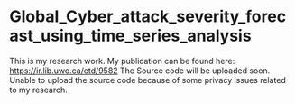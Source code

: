# Global_Cyber_attack_severity_forecast_using_time_series_analysis

This is my research work. My publication can be found here: https://ir.lib.uwo.ca/etd/9582
The Source code will be uploaded soon. Unable to upload the source code because of some privacy issues related to my research.
